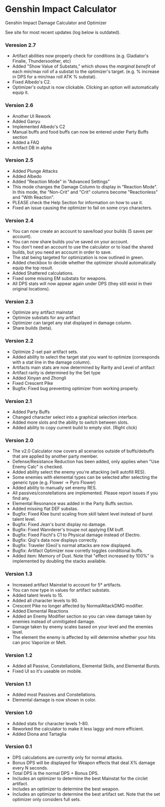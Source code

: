 # Genshin Impact Calculator
Genshin Impact Damage Calculator and Optimizer

See site for most recent updates (log below is outdated).

### Veresion 2.7

*   Artifact abilities now properly check for conditions (e.g. Gladiator's Finalie, Thundersoother, etc)
*   Added "Show Value of Substats," which shows the *marginal benefit* of each min/max roll of a substat to the optimizer's target. (e.g. % increase in DPS for a min/max roll ATK % substat).
*   Fixed Albedo's C2.
*   Optimizer's output is now clickable. Clicking an option will automatically equip it.
### Version 2.6

*   Another UI Rework
*   Added Ganyu
*   Implemented Albedo's C2
*   Manual buffs and food buffs can now be entered under Party Buffs section
*   Added a FAQ
*   Artifact DB in alpha

### Version 2.5

*   Added Plunge Attacks
*   Added Albedo
*   Added "Reaction Mode" in "Advanced Settings"
*   This mode changes the Damage Column to display in "Reaction Mode". In this mode, the "Non-Crit" and "Crit" columns become "Reactionless" and "With Reaction".
*   PLEASE check the Help Section for information on how to use it.
*   Fixed an issue causing the optimizer to fail on some cryo characters.

### Version 2.4

*   You can now create an account to save/load your builds (5 saves per account).
*   You can now share builds you've saved on your account.
*   You don't need an account to use the calculator or to load the shared builds, but you need an account in order to save.
*   The stat being targeted for optimization is now outlined in green.
*   Added checkbox to decide whether the optimizer should automatically equip the top result.
*   Added Shattered calculations.
*   Fixed some missing EM substats for weapons.
*   All DPS stats will now appear again under DPS (they still exist in their original locations).

### Version 2.3

*   Optimize any artifact mainstat
*   Optimize substats for any artifact
*   Optimizer can target any stat displayed in damage column.
*   Share builds (beta).

### Version 2.2

*   Optimize 2-set pair artifact sets.
*   Added ability to select the target stat you want to optimize (corresponds with a stat line in the damage column).
*   Artifacts main stats are now determined by Rarity and Level of artifact
*   Artifact rarity is determined by the Set type
*   Added Xinyan and Zhongli
*   Fixed Crescent Pike
*   Bugfix: Fixed bug preventing optimizer from working properly.

### Version 2.1

*   Added Party Buffs
*   Changed character select into a graphical selection interface.
*   Added more slots and the ability to switch between slots.
*   Added ability to copy current build to empty slot. (Right click)

### Version 2.0

*   The v2.0 Calculator now covers all scenarios outside of buffs/debuffs that are applied by another party member.
*   Defense/Resistance Reduction has been added, only applies when "Use Enemy Calc" is checked.
*   Added ability select the enemy you're attacking (will autofill RES).
*   Some enemies with elemental types can be selected after selecting the generic type (e.g. Flower -> Pyro Flower)
*   Added ability to manually set enemy RES.
*   All passives/constellations are implemented. Please report issues if you find any.
*   Elemental Resonance was added in the Party Buffs section.
*   Added missing flat DEF substas.
*   Bugfix: Fixed Klee burst scaling from skill talent level instead of burst talent level.
*   Bugfix: Fixed Jean's burst display no damage.
*   Bugfix: Fixed Wanrderer's troupe not applying EM buff.
*   Bugfix: Fixed Fischl's C1 to Physical damage instead of Electro.
*   Bugfix: Qiqi's data now displays correctly.
*   Bugfix: Traveler (Geo)'s normal attacks are now displayed.
*   Bugfix: Artifact Optimizer now corretly toggles conditional buffs.
*   Added item: Memory of Dust. Note that "effect increased by 100%" is implemented by doubling the stacks available.

### Version 1.3

*   Increased artifact Mainstat to account for 5* artifacts.
*   You can now type in values for artifact substats.
*   Added talent levels to 15.
*   Added all character levels to 90.
*   Crescent Pike no longer affected by NormalAttackDMG modifier.
*   Added Elemental Reactions
*   Added an Enemy Modifier section so you can view damage taken by enemies instead of unmitigated damage.
*   Damage taken by enemy scales based on your level and the enemies level.
*   The element the enemy is affected by will determine whether your hits can proc Vaporize or Melt.

### Version 1.2

*   Added all Passive, Constellations, Elemental Skills, and Elemental Bursts.
*   Fixed UI so it's useable on mobile.

### Version 1.1

*   Added most Passives and Constellations.
*   Elemental damage is now shown in color.

### Version 1.0

*   Added stats for character levels 1-80.
*   Reworked the calculator to make it less laggy and more efficient.
*   Added Diona and Tartaglia

### Version 0.1

*   DPS calculations are currently only for normal attacks.
*   Bonus DPS will be displayed for Weapon effects that deal X% damage every N seconds.
*   Total DPS is the normal DPS + Bonus DPS.
*   Includes an optimizer to determine the best Mainstat for the circlet artifact.
*   Includes an optimizer to determine the best weapon.
*   Includes an optimizer to determine the best artifact set. Note that the set optimizer only considers full sets.
